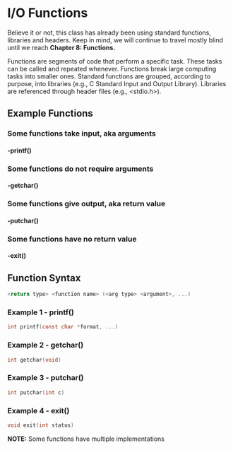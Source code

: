# I/O Functions

Believe it or not, this class has already been using standard functions, libraries and headers. Keep in mind, we will continue to travel mostly blind until we reach **Chapter 8: Functions.**

Functions are segments of code that perform a specific task. These tasks can be called and repeated whenever. Functions break large computing tasks into smaller ones. Standard functions are grouped, according to purpose, into libraries \(e.g., C Standard Input and Output Library\). Libraries are referenced through header files \(e.g., <stdio.h>\). 

## Example Functions

### Some functions take input, aka arguments

#### -printf\(\)

### Some functions do not require arguments

#### -getchar\(\)

### Some functions give output, aka return value

#### -putchar\(\)

### Some functions have no return value

#### -exit\(\)

## Function Syntax

```c
<return type> <function name> (<arg type> <argument>, ...)
```

### Example 1 - printf\(\)

```c
int printf(const char *format, ...)
```

### Example 2 - getchar\(\)

```c
int getchar(void)
```

### Example 3 - putchar\(\)

```c
int putchar(int c)
```

### Example 4 - exit\(\)

```c
void exit(int status)
```

**NOTE:** Some functions have multiple implementations



